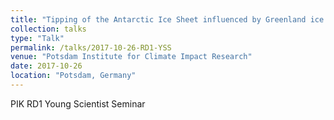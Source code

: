 ```yaml
---
title: "Tipping of the Antarctic Ice Sheet influenced by Greenland ice loss"
collection: talks
type: "Talk"
permalink: /talks/2017-10-26-RD1-YSS
venue: "Potsdam Institute for Climate Impact Research"
date: 2017-10-26
location: "Potsdam, Germany"
---
```


PIK RD1 Young Scientist Seminar